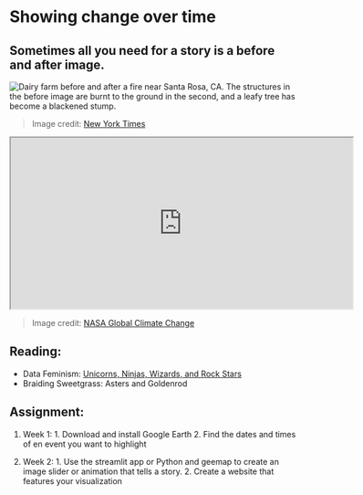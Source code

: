 # Showing change over time



## Sometimes all you need for a story is a before and after image. 

![Dairy farm before and after a fire near Santa Rosa, CA. The structures in the before image are burnt to the ground in the second, and a leafy tree has become a blackened stump.](https://static01.nyt.com/newsgraphics/2017/10/09/cali-fires/6aac41a1a254730e98581e3614f8a4aaebd48ee1/dairy-farm-after.jpg)

> Image credit: [New York Times](https://www.nytimes.com/interactive/2017/10/10/us/california-fires-maps-photos.html)

<iframe
  id="NASAGlobalClimateChange"
  title="NASA Global Climate Change Images"
  width="600"
  height="300"
  src="https://climate.nasa.gov/images-of-change/">
</iframe>

> Image credit: [NASA Global Climate Change](https://climate.nasa.gov/images-of-change/)

## Reading:

  - Data Feminism: [Unicorns, Ninjas, Wizards, and Rock Stars](https://data-feminism.mitpress.mit.edu/pub/2wu7aft8/release/3)
  - Braiding Sweetgrass: Asters and Goldenrod
## Assignment:

  1. Week 1:
    1. Download and install Google Earth
    2. Find the dates and times of en event you want to highlight

  2. Week 2:
    1. Use the streamlit app or Python and geemap to create an image slider or animation that tells a story.
    2. Create a website that features your visualization
